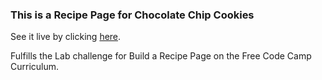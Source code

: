 ### This is a Recipe Page for Chocolate Chip Cookies

See it live by clicking [here](https://ivan-ashikhmin.github.io/Chocolate-chip-cookies/).

Fulfills the Lab challenge for Build a Recipe Page on the Free Code Camp Curriculum.
